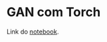 # GAN com Torch

Link do [notebook](https://colab.research.google.com/drive/1oyxBzOeg7-EtLPmytTM8axTA5zFLOEca#scrollTo=P7y30XDDs1TZ).
